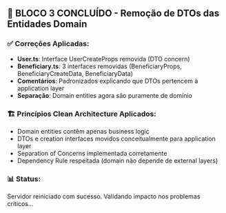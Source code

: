 ## 🎯 **BLOCO 3 CONCLUÍDO - Remoção de DTOs das Entidades Domain**

### ✅ **Correções Aplicadas:**
- **User.ts**: Interface UserCreateProps removida (DTO concern)
- **Beneficiary.ts**: 3 interfaces removidas (BeneficiaryProps, BeneficiaryCreateData, BeneficiaryData)
- **Comentários**: Padronizados explicando que DTOs pertencem à application layer
- **Separação**: Domain entities agora são puramente de domínio

### 🏗️ **Princípios Clean Architecture Aplicados:**
- Domain entities contêm apenas business logic
- DTOs e creation interfaces movidos conceitualmente para application layer
- Separation of Concerns implementada corretamente
- Dependency Rule respeitada (domain não depende de external layers)

### 📊 **Status:**
Servidor reiniciado com sucesso. Validando impacto nos problemas críticos...

